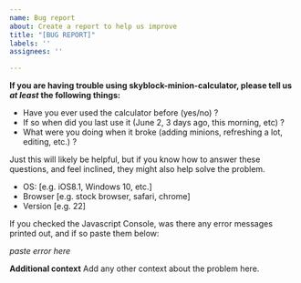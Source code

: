 ```yaml
---
name: Bug report
about: Create a report to help us improve
title: "[BUG REPORT]"
labels: ''
assignees: ''

---
```


**If you are having trouble using skyblock-minion-calculator, please tell us *at least* the following things:**
* Have you ever used the calculator before (yes/no) ?
* If so when did you last use it (June 2, 3 days ago, this morning, etc) ? 
* What were you doing when it broke (adding minions, refreshing a lot, editing, etc.) ?

Just this will likely be helpful, but if you know how to answer these questions, and feel inclined, they might also help solve the problem. 

 - OS: [e.g. iOS8.1, Windows 10, etc.]
 - Browser [e.g. stock browser, safari, chrome]
 - Version [e.g. 22]

If you checked the Javascript Console, was there any error messages printed out, and if so paste them below:

*paste error here*

**Additional context**
Add any other context about the problem here.
